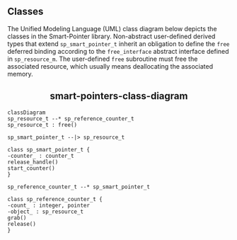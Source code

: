 Classes
-------

The Unified Modeling Language (UML) class diagram below depicts the classes
in the Smart-Pointer library.  Non-abstract user-defined derived types that
extend `sp_smart_pointer_t` inherit an obligation to define the `free` deferred
binding according to the `free_interface` abstract interface defined in 
`sp_resource_m`.  The user-defined `free` subroutine must free the associated
resource, which usually means deallocating the associated memory.



<h2 align="center">smart-pointers-class-diagram</h2>

  ```mermaid
classDiagram
sp_resource_t --* sp_reference_counter_t
sp_resource_t : free()

sp_smart_pointer_t --|> sp_resource_t

class sp_smart_pointer_t {
-counter_ : counter_t
release_handle()
start_counter()
}

sp_reference_counter_t --* sp_smart_pointer_t 

class sp_reference_counter_t {
-count_ : integer, pointer
-object_ : sp_resource_t
grab()
release()   
}
```
